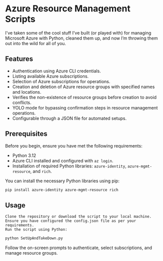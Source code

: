 # Azure Resource Management Scripts

I've taken some of the cool stuff I've built (or played with) for managing Microsoft Azure with Python, cleaned them up, and now I’m throwing them out into the wild for all of you.

## Features

- Authentication using Azure CLI credentials.
- Listing available Azure subscriptions.
- Selection of Azure subscriptions for operations.
- Creation and deletion of Azure resource groups with specified names and locations.
- Verifies the non-existence of resource groups before creation to avoid conflicts.
- YOLO mode for bypassing confirmation steps in resource management operations.
- Configurable through a JSON file for automated setups.

## Prerequisites

Before you begin, ensure you have met the following requirements:

- Python 3.12
- Azure CLI installed and configured with `az login`.
- Installation of required Python libraries: `azure-identity`, `azure-mgmt-resource`, and `rich`.

You can install the necessary Python libraries using pip:

```bash
pip install azure-identity azure-mgmt-resource rich

```

## Usage

    Clone the repository or download the script to your local machine.
    Ensure you have configured the config.json file as per your requirements.
    Run the script using Python:
```bash
python SetUpAndTakeDown.py
```

Follow the on-screen prompts to authenticate, select subscriptions, and manage resource groups.
